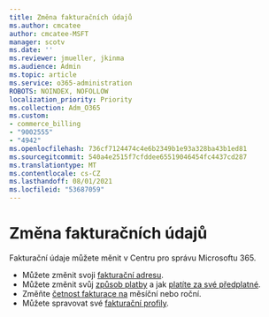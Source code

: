 ```yaml
---
title: Změna fakturačních údajů
ms.author: cmcatee
author: cmcatee-MSFT
manager: scotv
ms.date: ''
ms.reviewer: jmueller, jkinma
ms.audience: Admin
ms.topic: article
ms.service: o365-administration
ROBOTS: NOINDEX, NOFOLLOW
localization_priority: Priority
ms.collection: Adm_O365
ms.custom:
- commerce_billing
- "9002555"
- "4942"
ms.openlocfilehash: 736cf7124474c4e6b2349b1e93a328ba43b1ed81
ms.sourcegitcommit: 540a4e2515f7cfddee65519046454fc4437cd287
ms.translationtype: MT
ms.contentlocale: cs-CZ
ms.lasthandoff: 08/01/2021
ms.locfileid: "53687059"
---
```

# <a name="change-billing-information"></a>Změna fakturačních údajů

Fakturační údaje můžete měnit v Centru pro správu Microsoftu 365. 

- Můžete změnit svoji [fakturační adresu](/microsoft-365/commerce/billing-and-payments/change-your-billing-addresses).
- Můžete změnit svůj [způsob platby](/microsoft-365/commerce/billing-and-payments/manage-payment-methods) a jak [platíte za své předplatné](/microsoft-365/commerce/billing-and-payments/pay-for-your-subscription).
- Změňte [četnost fakturace na](/microsoft-365/commerce/billing-and-payments/change-payment-frequency) měsíční nebo roční.
- Můžete spravovat své [fakturační profily](/microsoft-365/commerce/billing-and-payments/manage-billing-profiles).
